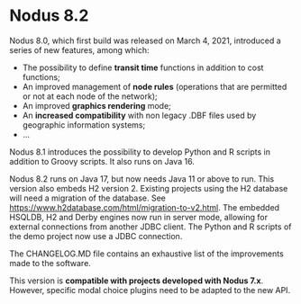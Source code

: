 # Nodus 8.2

Nodus 8.0, which first build was released on March 4, 2021, introduced a series of new features, among which:

- The possibility to define **transit time** functions in addition to cost functions;
- An improved management of **node rules** (operations that are permitted or not at each node of the network);
- An improved **graphics rendering** mode;
- An **increased compatibility** with non legacy .DBF files used by geographic information systems;
- …

Nodus 8.1 introduces the possibility to develop Python and R scripts in addition to Groovy scripts. It also runs on Java 16.

Nodus 8.2 runs on Java 17, but now needs Java 11 or above to run. This version also embeds H2 version 2. Existing projects using the H2 database
will need a migration of the database. See https://www.h2database.com/html/migration-to-v2.html. The embedded HSQLDB, H2 and Derby
engines now run in server mode, allowing for external connections from another JDBC client. The Python and R scripts of the demo
project now use a JDBC connection.


The CHANGELOG.MD file contains an exhaustive list of the improvements made to the software.

This version is **compatible with projects developed with Nodus 7.x**. However, specific modal choice plugins need to be adapted to the new API.
